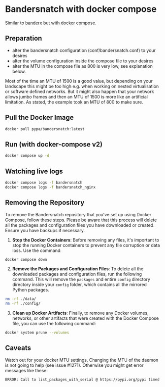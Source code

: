 # Bandersnatch with docker compose

Similar to [banderx](https://github.com/pypa/bandersnatch/tree/main/src/banderx) but with docker compose.

## Preparation

- alter the bandersnatch configuration (conf/bandersnatch.conf) to your desires
- alter the volume configuration inside the compose file to your desires
- alter the MTU in the compose file as 800 is very low, see explanation below.

Most of the time an MTU of 1500 is a good value, but depending on your landscape
this might be too high e.g. when working on nested virtualisation or software
defined networks. But it might also happen that your network allows jumbo frames
and then an MTU of 1500 is more like an artificial limitation. As stated, the
example took an MTU of 800 to make sure.

## Pull the Docker Image
```bash
docker pull pypa/bandersnatch:latest
```

## Run (with docker-compose v2)
```bash
docker compose up -d
```

## Watching live logs
```bash
docker compose logs -f bandersnatch
docker compose logs -f bandersnatch_nginx
```

## Removing the Repository

To remove the Bandersnatch repository that you've set up using Docker Compose, follow these steps. Please be aware that this process will delete all the packages and configuration files you have downloaded or created. Ensure you have backups if necessary.

1. **Stop the Docker Containers**: Before removing any files, it's important to stop the running Docker containers to prevent any file corruption or data loss. Use the command:
```bash
docker compose down
```

2. **Remove the Packages and Configuration Files**: To delete all the downloaded packages and configuration files, run the following command. This will remove the `packages` and entire `config` directory directory inside your `config` folder, which contains all the mirrored Python packages.
```bash
rm -rf ./data/
rm -rf ./config/
```

3. **Clean up Docker Artifacts**: Finally, to remove any Docker volumes, networks, or other artifacts that were created with the Docker Compose file, you can use the following command:
```bash
docker system prune --volumes
```
## Caveats

Watch out for your docker MTU settings. Changing the MTU of the daemon is not going to help (see issue #1271).
Otherwise you might get error messages like these:

```bash
ERROR: Call to list_packages_with_serial @ https://pypi.org/pypi timed out: Connection timeout to host https://pypi.org/pypi (master.py:218)
```
